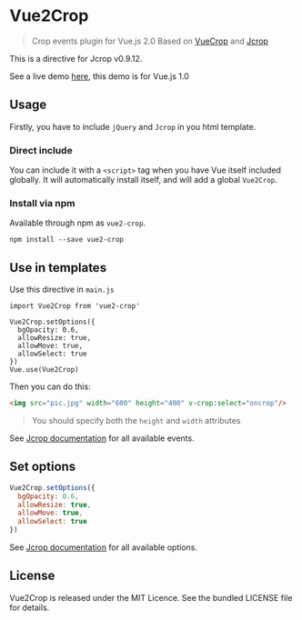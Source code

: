 # Vue2Crop

> Crop events plugin for Vue.js 2.0
> Based on [VueCrop](https://github.com/pespantelis/vue-crop) and [Jcrop](http://deepliquid.com/content/Jcrop.html)

This is a directive for Jcrop v0.9.12.

See a live demo [here](http://pespantelis.github.io/vue-crop/), this demo is for Vue.js 1.0

## Usage

Firstly, you have to include `jQuery` and `Jcrop` in you html template.

### Direct include

You can include it with a `<script>` tag when you have Vue itself included globally. It will automatically install itself, and will add a global `Vue2Crop`.


### Install via npm

Available through npm as `vue2-crop`.
```
npm install --save vue2-crop
```

## Use in templates

Use this directive in `main.js`

``` vuejs
import Vue2Crop from 'vue2-crop'

Vue2Crop.setOptions({
  bgOpacity: 0.6,
  allowResize: true,
  allowMove: true,
  allowSelect: true
})
Vue.use(Vue2Crop)
```

Then you can do this:

``` html
<img src="pic.jpg" width="600" height="400" v-crop:select="oncrop"/>
```
> You should specify both the `height` and `width` attributes

See [Jcrop documentation](http://deepliquid.com/content/Jcrop_Manual.html#Event_Handlers) for all available events.

## Set options

``` js
Vue2Crop.setOptions({
  bgOpacity: 0.6,
  allowResize: true,
  allowMove: true,
  allowSelect: true
})
```

See [Jcrop documentation](http://deepliquid.com/content/Jcrop_Manual.html#Setting_Options) for all available options.

## License

Vue2Crop is released under the MIT Licence. See the bundled LICENSE file for details.
